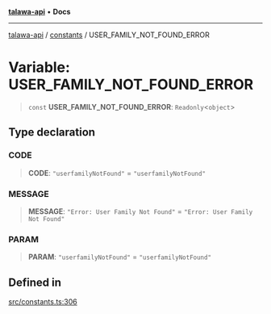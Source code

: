[**talawa-api**](../../README.md) • **Docs**

***

[talawa-api](../../modules.md) / [constants](../README.md) / USER\_FAMILY\_NOT\_FOUND\_ERROR

# Variable: USER\_FAMILY\_NOT\_FOUND\_ERROR

> `const` **USER\_FAMILY\_NOT\_FOUND\_ERROR**: `Readonly`\<`object`\>

## Type declaration

### CODE

> **CODE**: `"userfamilyNotFound"` = `"userfamilyNotFound"`

### MESSAGE

> **MESSAGE**: `"Error: User Family Not Found"` = `"Error: User Family Not Found"`

### PARAM

> **PARAM**: `"userfamilyNotFound"` = `"userfamilyNotFound"`

## Defined in

[src/constants.ts:306](https://github.com/PalisadoesFoundation/talawa-api/blob/3bacbf38707ebd3e3e5f1bc5b4cc7aa3b2adc169/src/constants.ts#L306)
